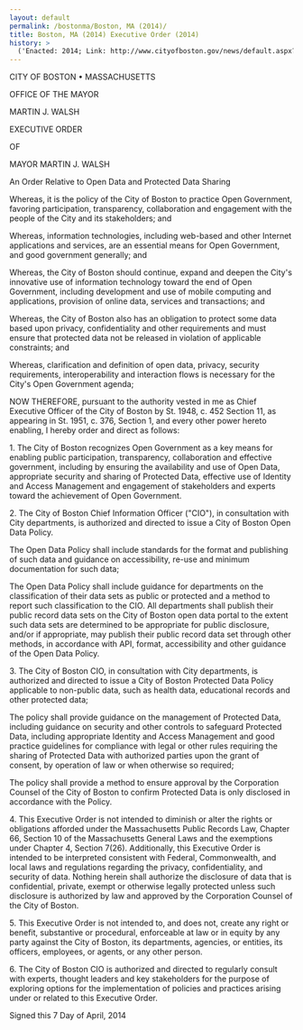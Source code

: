 ```yaml
---
layout: default
permalink: /bostonma/Boston, MA (2014)/
title: Boston, MA (2014) Executive Order (2014)
history: >
  ('Enacted: 2014; Link: http://www.cityofboston.gov/news/default.aspx?id=6589; Means: Executive Order',)
---
```


<p>CITY OF BOSTON • MASSACHUSETTS</p> <p>OFFICE OF THE MAYOR</p> <p>MARTIN J. WALSH</p> <p>EXECUTIVE ORDER</p> <p>OF</p> <p>MAYOR MARTIN J. WALSH</p> <p>An Order Relative to Open Data and Protected Data Sharing</p> <p>Whereas, it is the policy of the City of Boston to practice Open Government, favoring participation, transparency, collaboration and engagement with the people of the City and its stakeholders; and</p> <p>Whereas, information technologies, including web-based and other Internet applications and services, are an essential means for Open Government, and good government generally; and</p> <p>Whereas, the City of Boston should continue, expand and deepen the City's innovative use of information technology toward the end of Open Government, including development and use of mobile computing and applications, provision of online data, services and transactions; and</p> <p>Whereas, the City of Boston also has an obligation to protect some data based upon privacy, confidentiality and other requirements and must ensure that protected data not be released in violation of applicable constraints; and</p> <p>Whereas, clarification and definition of open data, privacy, security requirements, interoperability and interaction flows is necessary for the City's Open Government agenda;</p> <p>NOW THEREFORE, pursuant to the authority vested in me as Chief Executive Officer of the City of Boston by St. 1948, c. 452 Section 11, as appearing in St. 1951, c. 376, Section 1, and every other power hereto enabling, I hereby order and direct as follows:</p> <p>1. The City of Boston recognizes Open Government as a key means for enabling public participation, transparency, collaboration and effective government, including by ensuring the availability and use of Open Data, appropriate security and sharing of Protected Data, effective use of Identity and Access Management and engagement of stakeholders and experts toward the achievement of Open Government.</p> <p>2. The City of Boston Chief Information Officer ("CIO"), in consultation with City departments, is authorized and directed to issue a City of Boston Open Data Policy.</p> <p>The Open Data Policy shall include standards for the format and publishing of such data and guidance on accessibility, re-use and minimum documentation for such data;</p> <p>The Open Data Policy shall include guidance for departments on the classification of their data sets as public or protected and a method to report such classification to the CIO. All departments shall publish their public record data sets on the City of Boston open data portal to the extent such data sets are determined to be appropriate for public disclosure, and/or if appropriate, may publish their public record data set through other methods, in accordance with API, format, accessibility and other guidance of the Open Data Policy.</p> <p>3. The City of Boston CIO, in consultation with City departments, is authorized and directed to issue a City of Boston Protected Data Policy applicable to non-public data, such as health data, educational records and other protected data;</p> <p>The policy shall provide guidance on the management of Protected Data, including guidance on security and other controls to safeguard Protected Data, including appropriate Identity and Access Management and good practice guidelines for compliance with legal or other rules requiring the sharing of Protected Data with authorized parties upon the grant of consent, by operation of law or when otherwise so required;</p> <p>The policy shall provide a method to ensure approval by the Corporation Counsel of the City of Boston to confirm Protected Data is only disclosed in accordance with the Policy.</p> <p>4. This Executive Order is not intended to diminish or alter the rights or obligations afforded under the Massachusetts Public Records Law, Chapter 66, Section 10 of the Massachusetts General Laws and the exemptions under Chapter 4, Section 7(26). Additionally, this Executive Order is intended to be interpreted consistent with Federal, Commonwealth, and local laws and regulations regarding the privacy, confidentiality, and security of data. Nothing herein shall authorize the disclosure of data that is confidential, private, exempt or otherwise legally protected unless such disclosure is authorized by law and approved by the Corporation Counsel of the City of Boston.</p> <p>5.   This Executive Order is not intended to, and does not, create any right or benefit, substantive or procedural, enforceable at law or in equity by any party against the City of Boston, its departments, agencies, or entities, its officers, employees, or agents, or any other person.</p> <p>6.   The City of Boston CIO is authorized and directed to regularly consult with experts, thought leaders and key stakeholders for the purpose of exploring options for the implementation of policies and practices arising under or related to this Executive Order.</p> <p>Signed this 7 Day of April, 2014</p> <p/>
